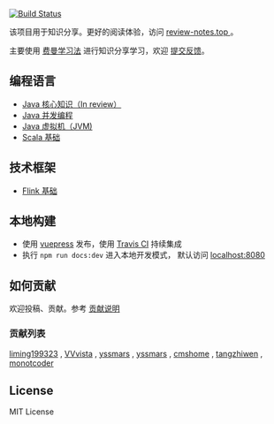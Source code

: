 [![Build Status](https://travis-ci.org/GourdErwa/review-notes.svg?branch=master)](https://travis-ci.org/GourdErwa/review-notes)

该项目用于知识分享。更好的阅读体验，访问 [review-notes.top ](http://review-notes.top/)。 

主要使用 [费曼学习法](/about/学习方法.md) 进行知识分享学习，欢迎 [提交反馈]([issues](https://github.com/GourdErwa/review-notes/issues))。

## 编程语言
* [Java 核心知识（In review） ](/language/java-core/)
* [Java 并发编程](/language/java-concurrency/)
* [Java 虚拟机（JVM)](/language/java-jvm/)
* [Scala 基础](/language/scala-basis/)

## 技术框架
* [Flink 基础 ](/framework/flink-basis/)

## 本地构建
- 使用 [vuepress](https://vuepress.vuejs.org/) 发布，使用 [Travis CI](https://travis-ci.org/GourdErwa/review-notes-dev) 持续集成
- 执行 `npm run docs:dev` 进入本地开发模式， 默认访问 [localhost:8080](http://localhost:8080/ )


## 如何贡献
欢迎投稿、贡献。参考 [贡献说明](https://github.com/GourdErwa/review-notes-dev)

### 贡献列表
[liming199323](https://github.com/liming199323) ,
[VVvista](https://github.com/VVvista) , 
[yssmars](https://github.com/yssmars) , 
[yssmars](https://github.com/yssmars) , 
[cmshome](https://github.com/cmshome) , 
[tangzhiwen](https://github.com/tangzhiwen) , 
[monotcoder](https://github.com/monotcoder)

## License
MIT License
